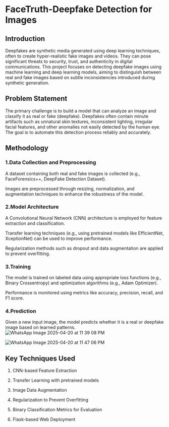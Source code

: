 # FaceTruth-Deepfake Detection for Images

## Introduction

Deepfakes are synthetic media generated using deep learning techniques, often to create hyper-realistic fake images and videos.
They can pose significant threats to security, trust, and authenticity in digital communications.
This project focuses on detecting deepfake images using machine learning and deep learning models, aiming to distinguish between real and fake images based on subtle inconsistencies introduced during synthetic generation.

## Problem Statement
The primary challenge is to build a model that can analyze an image and classify it as real or fake (deepfake).
Deepfakes often contain minute artifacts such as unnatural skin textures, inconsistent lighting, irregular facial features, and other anomalies not easily detected by the human eye.
The goal is to automate this detection process reliably and accurately.

## Methodology
### 1.Data Collection and Preprocessing

A dataset containing both real and fake images is collected (e.g., FaceForensics++, DeepFake Detection Dataset).

Images are preprocessed through resizing, normalization, and augmentation techniques to enhance the robustness of the model.

### 2.Model Architecture

A Convolutional Neural Network (CNN) architecture is employed for feature extraction and classification.

Transfer learning techniques (e.g., using pretrained models like EfficientNet, XceptionNet) can be used to improve performance.

Regularization methods such as dropout and data augmentation are applied to prevent overfitting.

### 3.Training

The model is trained on labeled data using appropriate loss functions (e.g., Binary Crossentropy) and optimization algorithms (e.g., Adam Optimizer).

Performance is monitored using metrics like accuracy, precision, recall, and F1 score.

### 4.Prediction

Given a new input image, the model predicts whether it is a real or deepfake image based on learned patterns.
![WhatsApp Image 2025-04-20 at 11 39 08 PM](https://github.com/user-attachments/assets/c71a73fa-5bf5-44c2-accd-a6e90464d64e)

![WhatsApp Image 2025-04-20 at 11 47 06 PM](https://github.com/user-attachments/assets/36fd62b8-c61d-4a54-aa11-2e42c09256d6)


## Key Techniques Used
1. CNN-based Feature Extraction

2. Transfer Learning with pretrained models

3. Image Data Augmentation

4. Regularization to Prevent Overfitting

5. Binary Classification Metrics for Evaluation

6. Flask-based Web Deployment
